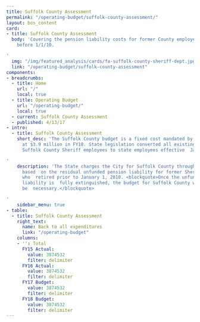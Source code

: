 ```yaml
---
title: Suffolk County Assessment
permalink: "/operating-budget/suffolk-county-assessment/"
layout: bos_content
card:
- title: Suffolk County Assessment
  body: 'Covering the pension liability costs for former County employees retired
    before 1/1/10.

'
  img: "/img/featured_analysis/cards/fa-suffolk-county-sheriff-dept.jpg"
  link: "/operating-budget/suffolk-county-assessment"
components:
- breadcrumbs:
  - title: Home
    url: "/"
    local: true
  - title: Operating Budget
    url: "/operating-budget/"
    local: true
  - current: Suffolk County Assessment
  - published: 4/13/17
- intro:
  - title: Suffolk County Assessment
    short_desc: 'The Suffolk County budget is a fixed cost mandated by state legislation,  budgeted
      at $3.9 million in FY18. State legislation converted all existing  and future
      Suffolk County Sheriff employees to state employees effective  January 1, 2010.

'
    description: 'The State charges the City for Suffolk County through an assessment
      based  on the residual unfunded pension liability for former Sherriff employees
      who  retired prior to January 1, 2010. <blockquote>Once the unfunded pension
      liability is  fully extinguished, the budget for Suffolk County will no longer
      be  necessary.</blockquote>

'
    sidebar_menu: true
- table:
  - title: Suffolk County Assessment
    right_text:
      name: Back to all expenditures
      link: "/operating-budget"
    columns:
    - '': Total
      FY15 Actual:
        value: 3874532
        filter: delimiter
      FY16 Actual:
        value: 3874532
        filter: delimiter
      FY17 Budget:
        value: 3874532
        filter: delimiter
      FY18 Budget:
        value: 3874532
        filter: delimiter
---
```


